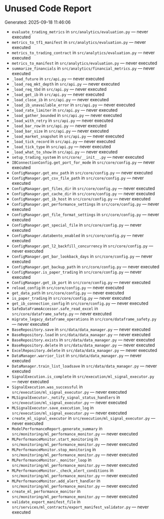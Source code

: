 # Unused Code Report
Generated: 2025-09-18 11:46:06

- `evaluate_trading_metrics` in `src/analytics/evaluation.py` — never executed
- `metrics_to_tf1_manifest` in `src/analytics/evaluation.py` — never executed
- `metrics_to_trading_contract` in `src/analytics/evaluation.py` — never executed
- `metrics_to_manifest` in `src/analytics/evaluation.py` — never executed
- `summarize_financials` in `src/analytics/financial_metrics.py` — never executed
- `_load_future` in `src/api.py` — never executed
- `_load_req_mkt_depth` in `src/api.py` — never executed
- `_load_req_tbd` in `src/api.py` — never executed
- `_load_get_ib` in `src/api.py` — never executed
- `_load_close_ib` in `src/api.py` — never executed
- `_load_ib_unavailable_error` in `src/api.py` — never executed
- `_load_rate_limiter` in `src/api.py` — never executed
- `_load_gather_bounded` in `src/api.py` — never executed
- `_load_with_retry` in `src/api.py` — never executed
- `_load_bar_row` in `src/api.py` — never executed
- `_load_bar_size` in `src/api.py` — never executed
- `_load_market_snapshot` in `src/api.py` — never executed
- `_load_tick_record` in `src/api.py` — never executed
- `_load_tick_type` in `src/api.py` — never executed
- `_load_what_to_show` in `src/api.py` — never executed
- `setup_trading_system` in `src/core/__init__.py` — never executed
- `IBConnectionConfig.get_port_for_mode` in `src/core/config.py` — never executed
- `ConfigManager.get_env_path` in `src/core/config.py` — never executed
- `ConfigManager.get_csv_file_path` in `src/core/config.py` — never executed
- `ConfigManager.get_files_dir` in `src/core/config.py` — never executed
- `ConfigManager.get_cache_dir` in `src/core/config.py` — never executed
- `ConfigManager.get_ib_host` in `src/core/config.py` — never executed
- `ConfigManager.get_performance_settings` in `src/core/config.py` — never executed
- `ConfigManager.get_file_format_settings` in `src/core/config.py` — never executed
- `ConfigManager.get_special_file` in `src/core/config.py` — never executed
- `ConfigManager.databento_enabled` in `src/core/config.py` — never executed
- `ConfigManager.get_l2_backfill_concurrency` in `src/core/config.py` — never executed
- `ConfigManager.get_bar_lookback_days` in `src/core/config.py` — never executed
- `ConfigManager.get_backup_path` in `src/core/config.py` — never executed
- `ConfigManager.is_paper_trading` in `src/core/config.py` — never executed
- `ConfigManager.get_ib_port` in `src/core/config.py` — never executed
- `reload_config` in `src/core/config.py` — never executed
- `get_data_path` in `src/core/config.py` — never executed
- `is_paper_trading` in `src/core/config.py` — never executed
- `get_ib_connection_config` in `src/core/config.py` — never executed
- `SafeDataFrameAccessor.safe_read_excel` in `src/core/dataframe_safety.py` — never executed
- `migrate_legacy_dataframe_operations` in `src/core/dataframe_safety.py` — never executed
- `BaseRepository.save` in `src/data/data_manager.py` — never executed
- `BaseRepository.load` in `src/data/data_manager.py` — never executed
- `BaseRepository.exists` in `src/data/data_manager.py` — never executed
- `BaseRepository.delete` in `src/data/data_manager.py` — never executed
- `ExcelRepository.delete` in `src/data/data_manager.py` — never executed
- `DataManager.warrior_list` in `src/data/data_manager.py` — never executed
- `DataManager.train_list_loadsave` in `src/data/data_manager.py` — never executed
- `SignalExecution.is_complete` in `src/execution/ml_signal_executor.py` — never executed
- `SignalExecution.was_successful` in `src/execution/ml_signal_executor.py` — never executed
- `MLSignalExecutor._notify_signal_status_handlers` in `src/execution/ml_signal_executor.py` — never executed
- `MLSignalExecutor.save_execution_log` in `src/execution/ml_signal_executor.py` — never executed
- `create_ml_signal_executor` in `src/execution/ml_signal_executor.py` — never executed
- `ModelPerformanceReport.generate_summary` in `src/monitoring/ml_performance_monitor.py` — never executed
- `MLPerformanceMonitor.start_monitoring` in `src/monitoring/ml_performance_monitor.py` — never executed
- `MLPerformanceMonitor.stop_monitoring` in `src/monitoring/ml_performance_monitor.py` — never executed
- `MLPerformanceMonitor._monitor_loop` in `src/monitoring/ml_performance_monitor.py` — never executed
- `MLPerformanceMonitor._check_alert_conditions` in `src/monitoring/ml_performance_monitor.py` — never executed
- `MLPerformanceMonitor.add_alert_handler` in `src/monitoring/ml_performance_monitor.py` — never executed
- `create_ml_performance_monitor` in `src/monitoring/ml_performance_monitor.py` — never executed
- `validate_export_manifest_file` in `src/services/ml_contracts/export_manifest_validator.py` — never executed